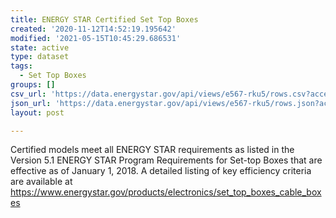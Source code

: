 ```yaml
---
title: ENERGY STAR Certified Set Top Boxes
created: '2020-11-12T14:52:19.195642'
modified: '2021-05-15T10:45:29.686531'
state: active
type: dataset
tags:
  - Set Top Boxes
groups: []
csv_url: 'https://data.energystar.gov/api/views/e567-rku5/rows.csv?accessType=DOWNLOAD'
json_url: 'https://data.energystar.gov/api/views/e567-rku5/rows.json?accessType=DOWNLOAD'
layout: post

---
```

Certified models meet all ENERGY STAR requirements as listed in the Version 5.1 ENERGY STAR Program Requirements for Set-top Boxes that are effective as of January 1, 2018. A detailed listing of key efficiency criteria are available at https://www.energystar.gov/products/electronics/set_top_boxes_cable_boxes

